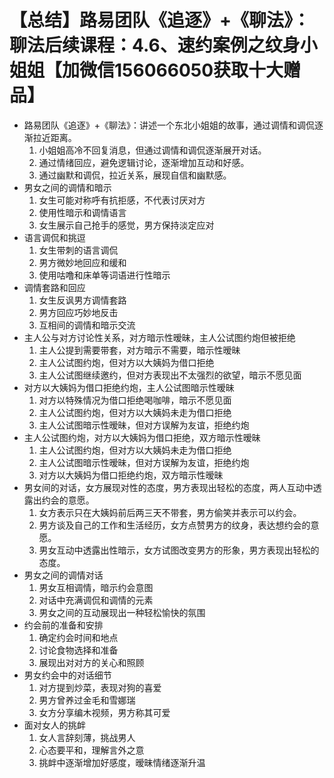 # 【总结】路易团队《追逐》+《聊法》：聊法后续课程：4.6、速约案例之纹身小姐姐【加微信156066050获取十大赠品】

-   路易团队《追逐》+《聊法》：讲述一个东北小姐姐的故事，通过调情和调侃逐渐拉近距离。
    1.  小姐姐高冷不回复消息，但通过调情和调侃逐渐展开对话。
    2.  通过情绪回应，避免逻辑讨论，逐渐增加互动和好感。
    3.  通过幽默和调侃，拉近关系，展现自信和幽默感。
-   男女之间的调情和暗示
    1.  女生可能对称呼有抗拒感，不代表讨厌对方
    2.  使用性暗示和调情语言
    3.  女生展示自己抢手的感觉，男方保持淡定应对
-   语言调侃和挑逗
    1.  女生带刺的语言调侃
    2.  男方微妙地回应和缓和
    3.  使用咕噜和床单等词语进行性暗示
-   调情套路和回应
    1.  女生反讽男方调情套路
    2.  男方回应巧妙地反击
    3.  互相间的调情和暗示交流
-   主人公与对方讨论性关系，对方暗示性暧昧，主人公试图约炮但被拒绝
    1.  主人公提到需要带套，对方暗示不需要，暗示性暧昧
    2.  主人公试图约炮，但对方以大姨妈为借口拒绝
    3.  主人公试图继续邀约，但对方表现出不太强烈的欲望，暗示不愿见面
-   对方以大姨妈为借口拒绝约炮，主人公试图暗示性暧昧
    1.  对方以特殊情况为借口拒绝喝咖啡，暗示不愿见面
    2.  主人公试图约炮，但对方以大姨妈未走为借口拒绝
    3.  主人公试图暗示性暧昧，但对方误解为友谊，拒绝约炮
-   主人公试图约炮，对方以大姨妈为借口拒绝，双方暗示性暧昧
    1.  主人公试图约炮，但对方以大姨妈未走为借口拒绝
    2.  主人公试图暗示性暧昧，但对方误解为友谊，拒绝约炮
    3.  对方以大姨妈为借口拒绝约炮，双方暗示性暧昧
-   男女间的对话，女方展现对性的态度，男方表现出轻松的态度，两人互动中透露出约会的意愿。
    1.  女方表示只在大姨妈前后两三天不带套，男方偷笑并表示可以约会。
    2.  男方谈及自己的工作和生活经历，女方点赞男方的纹身，表达想约会的意愿。
    3.  男女互动中透露出性暗示，女方试图改变男方的形象，男方表现出轻松的态度。
-   男女之间的调情对话
    1.  男女互相调情，暗示约会意图
    2.  对话中充满调侃和调情的元素
    3.  男女之间的互动展现出一种轻松愉快的氛围
-   约会前的准备和安排
    1.  确定约会时间和地点
    2.  讨论食物选择和准备
    3.  展现出对对方的关心和照顾
-   男女约会中的对话细节
    1.  对方提到炒菜，表现对狗的喜爱
    2.  男方曾养过金毛和雪娜瑞
    3.  女方分享编木视频，男方称其可爱
-   面对女人的挑衅
    1.  女人言辞刻薄，挑战男人
    2.  心态要平和，理解言外之意
    3.  挑衅中逐渐增加好感度，暧昧情绪逐渐升温